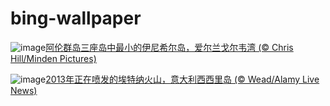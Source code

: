 # bing-wallpaper
  ![image](https://www.bing.com/th?id=OHR.Inisheer_ZH-CN9014668825_1920x1080.jpg&rf=LaDigue_1920x1080.jpg&pid=HpEdgeAn)[阿伦群岛三座岛中最小的伊尼希尔岛，爱尔兰戈尔韦湾 (© Chris Hill/Minden Pictures)](https://www.bing.com/th?id=OHR.Inisheer_ZH-CN9014668825_1920x1080.jpg&rf=LaDigue_1920x1080.jpg&pid=HpEdgeAn)
  
  ![image](https://www.bing.com/th?id=OHR.MtEtna_ZH-CN9127683040_1920x1080.jpg&rf=LaDigue_1920x1080.jpg&pid=HpEdgeAn)[2013年正在喷发的埃特纳火山，意大利西西里岛 (© Wead/Alamy Live News)](https://www.bing.com/th?id=OHR.MtEtna_ZH-CN9127683040_1920x1080.jpg&rf=LaDigue_1920x1080.jpg&pid=HpEdgeAn)
  